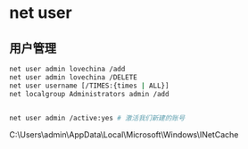 # net user


## 用户管理

``` bash
net user admin lovechina /add
net user admin lovechina /DELETE
net user username [/TIMES:{times | ALL}]
net localgroup Administrators admin /add


net user admin /active:yes # 激活我们新建的账号
```


C:\Users\admin\AppData\Local\Microsoft\Windows\INetCache

